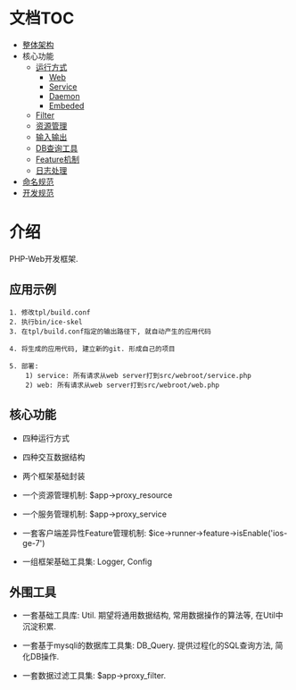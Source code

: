 #  文档TOC

* [整体架构](http://goosman-lei.github.io/ice/arch.html)
* 核心功能
    * [运行方式](http://goosman-lei.github.io/ice/core-func-runner.html)
        * [Web](http://goosman-lei.github.io/ice/core-func-runner-web.html)
        * [Service](http://goosman-lei.github.io/ice/core-func-runner-service.html)
        * [Daemon](http://goosman-lei.github.io/ice/core-func-runner-daemon.html)
        * [Embeded](http://goosman-lei.github.io/ice/core-func-runner-embeded.html)
    * [Filter](http://goosman-lei.github.io/ice/core-func-filter.html)
    * [资源管理](http://goosman-lei.github.io/ice/core-func-resource.html)
    * [输入输出](http://goosman-lei.github.io/ice/core-func-input-output.html)
    * [DB查询工具](http://goosman-lei.github.io/ice/core-func-db.html)
    * [Feature机制](http://goosman-lei.github.io/ice/core-func-feature.html)
    * [日志处理](http://goosman-lei.github.io/ice/core-func-logger.html)
* [命名规范](http://goosman-lei.github.io/ice/specification-name.html)
* [开发规范](http://goosman-lei.github.io/ice/specification-develop.html)

# 介绍

PHP-Web开发框架.

##  应用示例

```
1. 修改tpl/build.conf
2. 执行bin/ice-skel
3. 在tpl/build.conf指定的输出路径下, 就自动产生的应用代码

4. 将生成的应用代码, 建立新的git. 形成自己的项目

5. 部署:
    1) service: 所有请求从web server打到src/webroot/service.php
    2) web: 所有请求从web server打到src/webroot/web.php
```

##  核心功能

* 四种运行方式
	
* 四种交互数据结构
	
* 两个框架基础封装
	
* 一个资源管理机制: $app->proxy_resource
	
* 一个服务管理机制: $app->proxy_service

* 一套客户端差异性Feature管理机制: $ice->runner->feature->isEnable('ios-ge-7')
	
* 一组框架基础工具集: Logger, Config
	
##  外围工具

* 一套基础工具库: Util. 期望将通用数据结构, 常用数据操作的算法等, 在Util中沉淀积累.
	
* 一套基于mysqli的数据库工具集: DB_Query. 提供过程化的SQL查询方法, 简化DB操作.
	
* 一套数据过滤工具集: $app->proxy_filter.
